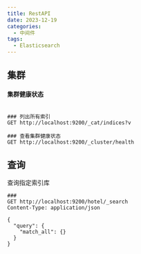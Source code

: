 ```yaml
---
title: RestAPI
date: 2023-12-19
categories:
  - 中间件
tags:
  - Elasticsearch
---
```


## 集群

#### 集群健康状态

```http request

### 列出所有索引
GET http://localhost:9200/_cat/indices?v

### 查看集群健康状态
GET http://localhost:9200/_cluster/health
```

## 查询

查询指定索引库

```http request
###
GET http://localhost:9200/hotel/_search
Content-Type: application/json

{
  "query": {
    "match_all": {}
  }
}
```

